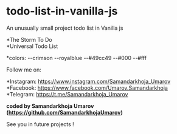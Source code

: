 # todo-list-in-vanilla-js
An unusually small project todo list in Vanilla js

*The Storm To Do <br/>
*Universal Todo List

*colors:
--crimson
--royalblue
--#49cc49
--#000
--#fff

Follow me on:

*Instagram: https://www.instagram.com/Samandarkhoja_Umarov <br/>
*Facebook: https://www.facebook.com/Umarov.Samandarkhoja <br/>
*Telegram: https://t.me/Samandarkhoja_Umarov <br/>

<b> coded by Samandarkhoja Umarov (https://github.com/SamandarkhojaUmarov) </b>

See you in future projects !
